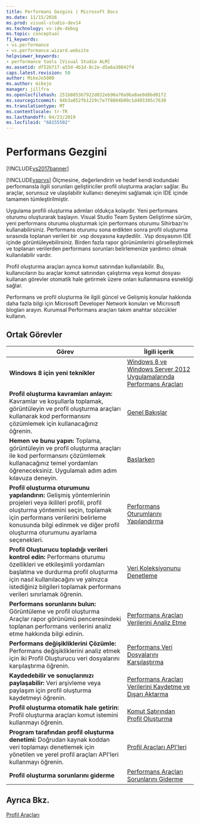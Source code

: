 ```yaml
---
title: Performans Gezgini | Microsoft Docs
ms.date: 11/15/2016
ms.prod: visual-studio-dev14
ms.technology: vs-ide-debug
ms.topic: conceptual
f1_keywords:
- vs.performance
- vs.performance.wizard.website
helpviewer_keywords:
- performance tools [Visual Studio ALM]
ms.assetid: df52b717-a55d-4b1d-8c2e-d5a6a38042f4
caps.latest.revision: 50
author: MikeJo5000
ms.author: mikejo
manager: jillfra
ms.openlocfilehash: 251b805367922d032eb90a70a9ba8ae9d8bd01f2
ms.sourcegitcommit: 94b3a052fb1229c7e7f8804b09c1d403385c7630
ms.translationtype: MT
ms.contentlocale: tr-TR
ms.lasthandoff: 04/23/2019
ms.locfileid: "68155502"
---
```

# <a name="performance-explorer"></a>Performans Gezgini
[!INCLUDE[vs2017banner](../includes/vs2017banner.md)]

[!INCLUDE[vsprvs](../includes/vsprvs-md.md)] Ölçmesine, değerlendirin ve hedef kendi kodundaki performansla ilgili sorunları geliştiriciler profil oluşturma araçları sağlar. Bu araçlar, sorunsuz ve ulaşılabilir kullanıcı deneyimi sağlamak için IDE içinde tamamen tümleştirilmiştir.  
  
 Uygulama profili oluşturma adımları oldukça kolaydır. Yeni performans oturumu oluşturarak başlayın. Visual Studio Team System Geliştirme sürüm, yeni performans oturumu oluşturmak için performans oturumu Sihirbazı'nı kullanabilirsiniz. Performans oturumu sona erdikten sonra profil oluşturma sırasında toplanan verileri bir .vsp dosyasına kaydedilir. .Vsp dosyasının IDE içinde görüntüleyebilirsiniz. Birden fazla rapor görünümlerini görselleştirmek ve toplanan verilerden performans sorunları belirlemenize yardımcı olmak kullanılabilir vardır.  
  
 Profil oluşturma araçları ayrıca komut satırından kullanılabilir. Bu, kullanıcıların bu araçlar komut satırından çalıştırma veya komut dosyası kullanan görevler otomatik hale getirmek üzere onları kullanmasına esnekliği sağlar.  
  
 Performans ve profil oluşturma ile ilgili güncel ve Gelişmiş konular hakkında daha fazla bilgi için Microsoft Developer Network konuları ve Microsoft blogları arayın. Kurumsal Performans araçları takım anahtar sözcükler kullanın.  
  
## <a name="common-tasks"></a>Ortak Görevler  
  
|Görev|İlgili içerik|  
|----------|---------------------|  
|**Windows 8 için yeni teknikler**|[Windows 8 ve Windows Server 2012 Uygulamalarında Performans Araçları](../profiling/performance-tools-on-windows-8-and-windows-server-2012-applications.md)|  
|**Profil oluşturma kavramları anlayın:** Kavramlar ve koşullarla toplamak, görüntüleyin ve profil oluşturma araçları kullanarak kod performansını çözümlemek için kullanacağınız öğrenin.|[Genel Bakışlar](../profiling/overviews-performance-tools.md)|  
|**Hemen ve bunu yapın:** Toplama, görüntüleyin ve profil oluşturma araçları ile kod performansını çözümlemek kullanacağınız temel yordamları öğreneceksiniz. Uygulamalı adım adım kılavuza deneyin.|[Başlarken](../profiling/getting-started-with-performance-tools.md)|  
|**Profil oluşturma oturumunu yapılandırın:** Gelişmiş yöntemlerinin projeleri veya ikilileri profili, profil oluşturma yöntemini seçin, toplamak için performans verilerini belirleme konusunda bilgi edinmek ve diğer profil oluşturma oturumunu ayarlama seçenekleri.|[Performans Oturumlarını Yapılandırma](../profiling/configuring-performance-sessions.md)|  
|**Profil Oluşturucu topladığı verileri kontrol edin:** Performans oturumu özellikleri ve etkileşimli yordamları başlatma ve durdurma profil oluşturma için nasıl kullanılacağını ve yalnızca istediğiniz bilgileri toplamak performans verileri sınırlamak öğrenin.|[Veri Koleksiyonunu Denetleme](../profiling/controlling-data-collection.md)|  
|**Performans sorunlarını bulun:** Görüntüleme ve profil oluşturma Araçlar rapor görünümü penceresindeki toplanan performans verilerini analiz etme hakkında bilgi edinin.|[Performans Araçları Verilerini Analiz Etme](../profiling/analyzing-performance-tools-data.md)|  
|**Performans değişikliklerini Çözümle:** Performans değişikliklerini analiz etmek için iki Profil Oluşturucu veri dosyalarını karşılaştırma öğrenin.|[Performans Veri Dosyalarını Karşılaştırma](../profiling/comparing-performance-data-files.md)|  
|**Kaydedebilir ve sonuçlarınızı paylaşabilir:** Veri arşivleme veya paylaşım için profil oluşturma kaydetmeyi öğrenin.|[Performans Araçları Verilerini Kaydetme ve Dışarı Aktarma](../profiling/saving-and-exporting-performance-tools-data.md)|  
|**Profil oluşturma otomatik hale getirin:** Profil oluşturma araçları komut istemini kullanmayı öğrenin.|[Komut Satırından Profil Oluşturma](../profiling/using-the-profiling-tools-from-the-command-line.md)|  
|**Program tarafından profil oluşturma denetimi:** Doğrudan kaynak koddan veri toplamayı denetlemek için yönetilen ve yerel profil araçları API'leri kullanmayı öğrenin.|[Profil Araçları API'leri](../profiling/profiling-tools-apis.md)|  
|**Profil oluşturma sorunlarını giderme**|[Performans Araçları Sorunlarını Giderme](../profiling/troubleshooting-performance-tools-issues.md)|  
  
## <a name="see-also"></a>Ayrıca Bkz.  
 [Profil Araçları](../profiling/profiling-tools.md)
